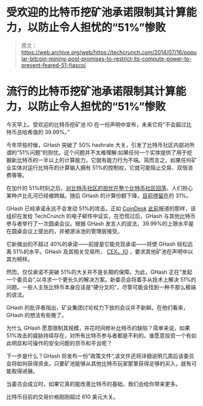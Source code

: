 # 受欢迎的比特币挖矿池承诺限制其计算能力，以防止令人担忧的“51%”惨败 

> 原文：<https://web.archive.org/web/https://techcrunch.com/2014/07/16/popular-bitcoin-mining-pool-promises-to-restrict-its-compute-power-to-prevent-feared-51-fiasco/>

# 流行的比特币挖矿池承诺限制其计算能力，以防止令人担忧的“51%”惨败

今天早上。受欢迎的比特币挖矿池 IO 在一份声明中宣布，未来它将“不会超过比特币总哈希值的 39.99%。”

今年早些时候，GHash 突破了 50% hashrate 大关，引发了比特币社区内部对所谓的“51%问题”的担忧。这个问题并不太难理解:如果任何一个实体提供了用于挖掘新比特币的一半以上的计算能力，它就有能力行为不端。简而言之，如果任何矿业实体对运行比特币的计算输入拥有 51%的控制权，它就可能阻止交易、双倍消费等等。

在加什的 51%时刻之后，[对比特币社区的担忧在整个比特币社区回荡](https://web.archive.org/web/20230130100805/https://techcrunch.com/2014/06/15/51-fears-rattle-the-bitcoin-community)，人们担心某种卢比孔河已经被跨越。随后 GHash 的计算份额下降，[目前停留在](https://web.archive.org/web/20230130100805/https://blockchain.info/pools)的 31%。

GHash 已经承诺永远不会发动 51%的攻击。正如 [CoinDesk](https://web.archive.org/web/20230130100805/http://www.crunchbase.com/organization/coindesk) [此前](https://web.archive.org/web/20230130100805/http://www.coindesk.com/ghash-io-never-launch-51-attack/)报道的那样，该组织在发给 TechCrunch 的电子邮件中证实，在恐慌过后，GHash 与其他比特币参与者举行了一次圆桌会议。根据 GHash 发言人的说法，39.99%的上限水平是在圆桌会议上提出的，并被游泳池的管理层接受。

它新做出的不超过 40%的承诺——前提是它能兑现承诺——将使 GHash 轻松远离 51%的水平。GHash 及其相关交易所， [CEX。IO](https://web.archive.org/web/20230130100805/https://cex.io/) ，要求其他矿池在声明中以其为榜样。

然而，仅仅承诺不突破 51%的大关并不是长期的保障。为此，GHash 正在“发起一个委员会”,以寻求一个更长久的解决方案。新委员会将着手从技术上解决 51%的问题。一些人主张比特币本身应该是“硬分叉的”，尽管可能会找到一种不那么极端的说法。

GHash 的批评者指出，矿业集团讨论权力下放的会议并不新鲜。在他们看来，GHash 的想法有些晚了。

为什么 GHash 愿意限制其规模，并花时间修补比特币的缺陷？简单来说，如果 51%攻击的威胁持续存在，对所有比特币参与者都是不利的。谁愿意投资一个有如此明显和可操作的安全问题的货币和平台呢？

下一步是什么？GHash 将发布一份“政策文件”,该文件还将详细说明几周后该委员会将如何获得资金。只要矿池能够从其他比特币玩家那里获得足够的买入，就有可能取得进展。

当委员会成立时，如果它真的能改善比特币的基础，我们会给你带来更多。

比特币目前的交易价格刚刚超过 610 美元大关。